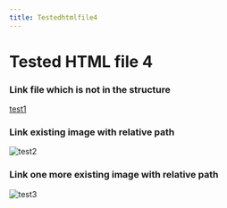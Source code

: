 ```yaml
---
title: Testedhtmlfile4
---
```


<h1>Tested HTML file 4</h1>

<h3>Link file which is not in the structure</h3>
<a href="https://github.com/gardener/gardener/blob/v1.30.0/README.md">test1</a>

<h3>Link existing image with relative path</h3>
<img title="test2" src="/__resources/gardener-docforge-logo.png">

<h3>Link one more existing image with relative path</h3>
<img title="test3" src="/__resources/gardener-docforge-logo.png">
